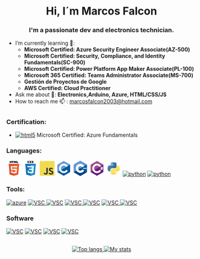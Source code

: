 
<h1 align="center">Hi, I´m Marcos Falcon</h1>
<h3 align="center">I'm a passionate dev and electronics technician.</h3>

- I’m currently learning 📘:
  - **Microsoft Certified: Azure Security Engineer Associate(AZ-500)**
  - **Microsoft Certified: Security, Compliance, and Identity Fundamentals(SC-900)**
  - **Microsoft Certified: Power Platform App Maker Associate(PL-100)**
  - **Microsoft 365 Certified: Teams Administrator Associate(MS-700)**
  - **Gestión de Proyectos de Google**
  - **AWS Certified: Cloud Practitioner**
- Ask me about 💬: **Electronics,Arduino, Azure, HTML/CSS/JS**
- How to reach me 📫 : marcosfalcon2003@hotmail.com

<h2></h2>
<h3 align="left">Certification:</h3>
<ul align="left">
  <li>
    <a href="https://docs.microsoft.com/es-es/certifications/azure-fundamentals/"> <img src="https://docs.microsoft.com/es-es/media/learn/certification/badges/microsoft-certified-fundamentals-badge.svg" alt="html5" width="40" height="40"/></a> Microsoft Certified: Azure Fundamentals
  </li>
</ul>

<h3 align="left">Languages:</h3>
<p align="left">
<a href="https://www.w3.org/html/"> <img src="https://raw.githubusercontent.com/devicons/devicon/master/icons/html5/html5-original-wordmark.svg" alt="html5" width="40" height="40"/></a>
<a href="https://www.w3schools.com/css/" target="_blank" rel="noreferrer"> <img src="https://raw.githubusercontent.com/devicons/devicon/master/icons/css3/css3-original-wordmark.svg" alt="css3" width="40" height="40"/></a>
<a href="https://developer.mozilla.org/en-US/docs/Web/JavaScript" target="_blank" rel="noreferrer"> <img src="https://raw.githubusercontent.com/devicons/devicon/master/icons/javascript/javascript-original.svg" alt="javascript" width="40" height="40"/></a>
<a href="https://www.cprogramming.com/" rel="nofollow"> <img src="https://raw.githubusercontent.com/devicons/devicon/master/icons/c/c-original.svg" alt="c" width="40" height="40" style="max-width: 100%;"></a>
<a href="https://www.w3schools.com/cpp/" rel="nofollow"> <img src="https://raw.githubusercontent.com/devicons/devicon/master/icons/cplusplus/cplusplus-original.svg" alt="cplusplus" width="40" height="40" style="max-width: 100%;"></a>
<a href="https://www.w3schools.com/cs/" rel="nofollow"> <img src="https://raw.githubusercontent.com/devicons/devicon/master/icons/csharp/csharp-original.svg" alt="csharp" width="40" height="40" style="max-width: 100%;"></a>
<a href="https://www.python.org/" rel="nofollow"> <img src="https://raw.githubusercontent.com/devicons/devicon/master/icons/python/python-original.svg" alt="python" width="40" height="40" style="max-width: 100%;"></a>
<a href="https://www.microsoft.com/es-mx/sql-server/sql-server-downloads" rel="nofollow"> <img src="https://cdn-icons-png.flaticon.com/512/5968/5968364.png" alt="python" width="40" height="40" style="max-width: 100%;"></a>
<a href="https://git-scm.com/downloads" rel="nofollow"> <img src="https://www.vectorlogo.zone/logos/git-scm/git-scm-icon.svg" alt="python" width="40" height="40" style="max-width: 100%;"></a>

</p>



<h3 align="left">Tools:</h3>
<p align="left">
<a href="https://azure.microsoft.com/en-in/" target="_blank" rel="noreferrer"> <img src="https://www.vectorlogo.zone/logos/microsoft_azure/microsoft_azure-icon.svg" alt="azure" width="40" height="40"/></a>
<a href="https://code.visualstudio.com/" rel="nofollow"> <img src="https://upload.wikimedia.org/wikipedia/commons/thumb/9/9a/Visual_Studio_Code_1.35_icon.svg/512px-Visual_Studio_Code_1.35_icon.svg.png" alt="VSC" width="40" height="40" style="max-width: 100%;"> </a>
<a href="https://visualstudio.microsoft.com/es/" rel="nofollow"> <img src="https://visualstudio.microsoft.com/wp-content/uploads/2021/10/Product-Icon.svg" alt="VSC" width="40" height="40" style="max-width: 100%;"></a>
<a href="https://unity.com/es" rel="nofollow"> <img src="https://cdn-icons-png.flaticon.com/512/5969/5969294.png" alt="VSC" width="40" height="40" style="max-width: 100%;"> </a>
<a href="https://www.roblox.com/create" rel="nofollow"> <img src="https://upload.wikimedia.org/wikipedia/commons/b/b5/ROBLOX_Studio_icon.png" alt="VSC" width="40" height="40" style="max-width: 100%;"></a>
<a href="https://www.arduino.cc/" rel="nofollow"> <img src="https://upload.wikimedia.org/wikipedia/commons/thumb/e/e0/ArduinoLogo_%C2%AE.svg/250px-ArduinoLogo_%C2%AE.svg.png" alt="VSC" width="40" height="40" style="max-width: 100%;"> </a>
<a href="https://desktop.github.com/" rel="nofollow"> <img src="https://desktop.github.com/images/desktop-icon.svg" alt="VSC" width="40" height="40" style="max-width: 100%;"></a>
</p>


<h3 align="left">Software</h3>
<a href="https://www.microsoft.com/es-mx/microsoft-365/microsoft-office" rel="nofollow"> <img src="https://upload.wikimedia.org/wikipedia/commons/thumb/5/5f/Microsoft_Office_logo_%282019%E2%80%93present%29.svg/480px-Microsoft_Office_logo_%282019%E2%80%93present%29.svg.png" alt="VSC" width="40" height="40" style="max-width: 100%;"></a>
<a href="https://www.solidworks.com/es" rel="nofollow"> <img src="https://www.icesi.edu.co/servicios/wp-content/uploads/2020/08/SolidWorks-Icono.png" alt="VSC" width="40" height="40" style="max-width: 100%;"></a>
<a href="https://www.autodesk.es/products/autocad/overview?term=1-YEAR&tab=subscription" rel="nofollow"> <img src="https://damassets.autodesk.net/content/dam/autodesk/www/products/responsive-imagery/responsive-badges-compare/2017/autocad-2017-badge-75x75.png" alt="VSC" width="40" height="40" style="max-width: 100%;"></a>
<a href="https://www.labcenter.com/" rel="nofollow"> <img src="https://upload.wikimedia.org/wikipedia/en/5/5a/Proteus_Design_Suite_Atom_Logo.png" alt="VSC" width="40" height="40" style="max-width: 100%;"></a>
<br>

<h2></h2>
<div align="center"> 
<a href="https://github.com/anuraghazra/github-readme-stats" title="Most Used Language">
<img height=210 src="https://github-readme-stats-git-master-doguedogue.vercel.app/api/top-langs/?username=MarcosFalcon343&hide=SCSS,CSS,HTML,CSS,Jupyter%20Notebook,Vue,Dockerfile,Shell,Typescript&layout=compac&hide_border=1&role=OWNER,COLLABORATOR&theme=tokyonight" alt="Top langs" />
</a>
<a href="https://github.com/anuraghazra/github-readme-stats">
<img height=210 src="https://github-readme-stats-git-master-doguedogue.vercel.app/api?username=MarcosFalcon343&show_icons=true&hide_border=1&theme=tokyonight" alt="My stats" />
</a> 
</div>


